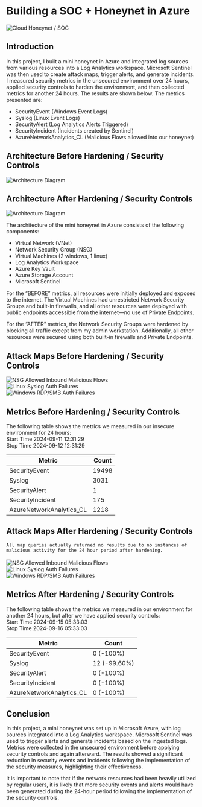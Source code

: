 # Building a SOC + Honeynet in Azure
![Cloud Honeynet / SOC](https://imgur.com/CYHHbBa.png)

## Introduction

In this project, I built a mini honeynet in Azure and integrated log sources from various resources into a Log Analytics workspace. Microsoft Sentinel was then used to create attack maps, trigger alerts, and generate incidents. I measured security metrics in the unsecured environment over 24 hours, applied security controls to harden the environment, and then collected metrics for another 24 hours. The results are shown below. The metrics presented are:

- SecurityEvent (Windows Event Logs)
- Syslog (Linux Event Logs)
- SecurityAlert (Log Analytics Alerts Triggered)
- SecurityIncident (Incidents created by Sentinel)
- AzureNetworkAnalytics_CL (Malicious Flows allowed into our honeynet)

## Architecture Before Hardening / Security Controls
![Architecture Diagram](https://imgur.com/5zqtpYC.png)

## Architecture After Hardening / Security Controls
![Architecture Diagram](https://imgur.com/SIVnaUC.png)

The architecture of the mini honeynet in Azure consists of the following components:

- Virtual Network (VNet)
- Network Security Group (NSG)
- Virtual Machines (2 windows, 1 linux)
- Log Analytics Workspace
- Azure Key Vault
- Azure Storage Account
- Microsoft Sentinel

For the “BEFORE” metrics, all resources were initially deployed and exposed to the internet. The Virtual Machines had unrestricted Network Security Groups and built-in firewalls, and all other resources were deployed with public endpoints accessible from the internet—no use of Private Endpoints.

For the “AFTER” metrics, the Network Security Groups were hardened by blocking all traffic except from my admin workstation. Additionally, all other resources were secured using both built-in firewalls and Private Endpoints.

## Attack Maps Before Hardening / Security Controls
![NSG Allowed Inbound Malicious Flows](https://i.imgur.com/1qvswSX.png)<br>
![Linux Syslog Auth Failures](https://imgur.com/yu3jeqQ.png)<br>
![Windows RDP/SMB Auth Failures](https://imgur.com/oMWap7M.png)<br>

## Metrics Before Hardening / Security Controls

The following table shows the metrics we measured in our insecure environment for 24 hours:<br>
Start Time 2024-09-11 12:31:29<br>
Stop Time 2024-09-12 12:31:29

| Metric                   | Count
| ------------------------ | -----
| SecurityEvent            | 19498
| Syslog                   | 3031
| SecurityAlert            | 1
| SecurityIncident         | 175
| AzureNetworkAnalytics_CL | 1218

## Attack Maps After Hardening / Security Controls

```All map queries actually returned no results due to no instances of malicious activity for the 24 hour period after hardening.```
<br><br>
![NSG Allowed Inbound Malicious Flows](https://imgur.com/oa2EfJH.jpg)<br>
![Linux Syslog Auth Failures](https://imgur.com/wnQj3qR.jpg)<br>
![Windows RDP/SMB Auth Failures](https://imgur.com/xKWQr4x.jpg)<br>

## Metrics After Hardening / Security Controls

The following table shows the metrics we measured in our environment for another 24 hours, but after we have applied security controls:<br>
Start Time 2024-09-15 05:33:03<br>
Stop Time	2024-09-16 05:33:03

| Metric                   | Count
| ------------------------ | -----
| SecurityEvent            | 0 (-100%)
| Syslog                   | 12 (-99.60%)
| SecurityAlert            | 0 (-100%)
| SecurityIncident         | 0 (-100%)
| AzureNetworkAnalytics_CL | 0 (-100%)

## Conclusion

In this project, a mini honeynet was set up in Microsoft Azure, with log sources integrated into a Log Analytics workspace. Microsoft Sentinel was used to trigger alerts and generate incidents based on the ingested logs. Metrics were collected in the unsecured environment before applying security controls and again afterward. The results showed a significant reduction in security events and incidents following the implementation of the security measures, highlighting their effectiveness.

It is important to note that if the network resources had been heavily utilized by regular users, it is likely that more security events and alerts would have been generated during the 24-hour period following the implementation of the security controls.
